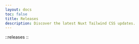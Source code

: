 ```yaml
---
layout: docs
toc: false
title: Releases
description: Discover the latest Nuxt Tailwind CSS updates.
---
```


::releases
::